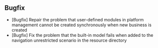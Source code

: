 ## Bugfix

- [Bugfix] Repair the problem that user-defined modules in platform management cannot be created synchronously when new business is created
- [Bugfix] Fix the problem that the built-in model fails when added to the navigation unrestricted scenario in the resource directory